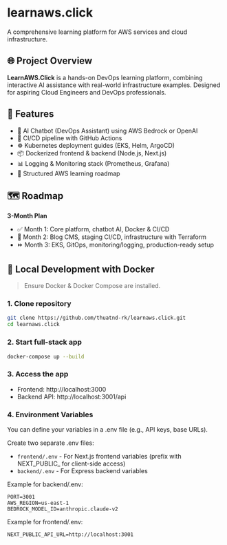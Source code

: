# learnaws.click

A comprehensive learning platform for AWS services and cloud infrastructure.

## 🌐 Project Overview

**LearnAWS.Click** is a hands-on DevOps learning platform, combining interactive AI assistance with real-world infrastructure examples. Designed for aspiring Cloud Engineers and DevOps professionals.

## 🚀 Features

- 🤖 AI Chatbot (DevOps Assistant) using AWS Bedrock or OpenAI
- 🔁 CI/CD pipeline with GitHub Actions
- ☸️ Kubernetes deployment guides (EKS, Helm, ArgoCD)
- 📦 Dockerized frontend & backend (Node.js, Next.js)
- 📊 Logging & Monitoring stack (Prometheus, Grafana)
- 🧭 Structured AWS learning roadmap

## 🗺 Roadmap

**3-Month Plan**
- ✅ Month 1: Core platform, chatbot AI, Docker & CI/CD
- 🔄 Month 2: Blog CMS, staging CI/CD, infrastructure with Terraform
- ⏩ Month 3: EKS, GitOps, monitoring/logging, production-ready setup

## 🐳 Local Development with Docker

> Ensure Docker & Docker Compose are installed.

### 1. Clone repository

```bash
git clone https://github.com/thuatnd-rk/learnaws.click.git
cd learnaws.click
```

### 2. Start full-stack app

```bash
docker-compose up --build
```

### 3. Access the app

- Frontend: http://localhost:3000
- Backend API: http://localhost:3001/api

### 4. Environment Variables

You can define your variables in a .env file (e.g., API keys, base URLs).

Create two separate .env files:
- `frontend/.env` - For Next.js frontend variables (prefix with NEXT_PUBLIC_ for client-side access)
- `backend/.env` - For Express backend variables

Example for backend/.env:
```
PORT=3001
AWS_REGION=us-east-1
BEDROCK_MODEL_ID=anthropic.claude-v2
```

Example for frontend/.env:
```
NEXT_PUBLIC_API_URL=http://localhost:3001
```

